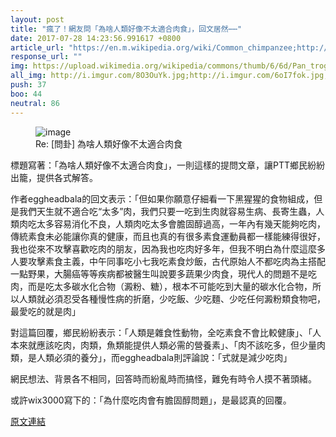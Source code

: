 ```yaml
---
layout: post
title: "瘋了！網友問「為啥人類好像不太適合肉食」，回文居然⋯⋯"
date: 2017-07-28 14:23:56.991617 +0800
article_url: "https://en.m.wikipedia.org/wiki/Common_chimpanzee;http://i.imgur.com/8O3OuYk.jpg;http://i.imgur.com/6oI7fok.jpg;http://i.imgur.com/otRxeol.jpg;http://i.imgur.com/D42ajTU.jpg;http://i.imgur.com/7yuzkLZ.jpg;https://www.youtube.com/watch?v=RQq93Q2txrs"
response_url: ""
img: https://upload.wikimedia.org/wikipedia/commons/thumb/6/6d/Pan_troglodytes_%28male%29.jpg/1200px-Pan_troglodytes_%28male%29.jpg
all_img: http://i.imgur.com/8O3OuYk.jpg;http://i.imgur.com/6oI7fok.jpg;http://i.imgur.com/otRxeol.jpg;http://i.imgur.com/D42ajTU.jpg;http://i.imgur.com/7yuzkLZ.jpg;https://i.ytimg.com/vi/RQq93Q2txrs/maxresdefault.jpg
push: 37
boo: 44
neutral: 86
---
```


<figure>
<img src="https://upload.wikimedia.org/wikipedia/commons/thumb/6/6d/Pan_troglodytes_%28male%29.jpg/1200px-Pan_troglodytes_%28male%29.jpg" alt="image">
<figcaption>
Re: [問卦] 為啥人類好像不太適合肉食
</figcaption>
</figure>



標題寫著：「為啥人類好像不太適合肉食」，一則這樣的提問文章，讓PTT鄉民紛紛出籠，提供各式解答。

作者eggheadbala的回文表示：「但如果你願意仔細看一下黑猩猩的食物組成，但是我們天生就不適合吃“太多”肉，我們只要一吃到生肉就容易生病、長寄生蟲，人類肉吃太多容易消化不良，人類肉吃太多會膽固醇過高，一年內有幾天能夠吃肉，傳統素食未必能讓你真的健康，而且也真的有很多素食運動員都一樣能練得很好，我也從來不攻擊喜歡吃肉的朋友，因為我也吃肉好多年，但我不明白為什麼這麼多人要攻擊素食主義，中午同事吃小七我吃素食炒飯，古代原始人不都吃肉為主搭配一點野果，大腸癌等等疾病都被醫生叫說要多蔬果少肉食，現代人的問題不是吃肉，而是吃太多碳水化合物（澱粉、糖），根本不可能吃到大量的碳水化合物，所以人類就必須忍受各種慢性病的折磨，少吃飯、少吃麵、少吃任何澱粉類食物吧，最愛吃的就是肉」

對這篇回覆，鄉民紛紛表示：「人類是雜食性動物，全吃素食不會比較健康」、「人本來就應該吃肉，肉類，魚類能提供人類必需的營養素」、「肉不該吃多，但少量肉類，是人類必須的養分」，而eggheadbala則評論說：「式就是減少吃肉」

網民想法、背景各不相同，回答時而紛亂時而搞怪，難免有時令人摸不著頭緒。

或許wix3000寫下的：「為什麼吃肉會有膽固醇問題」，是最認真的回覆。

<a href = "https://www.ptt.cc/bbs/Gossiping/M.1501179042.A.A23.html">原文連結</a>

